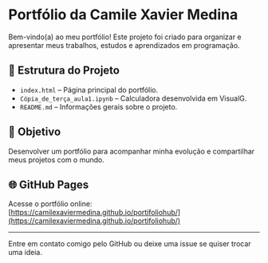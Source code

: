 # Portfólio da Camile Xavier Medina

Bem-vindo(a) ao meu portfólio! Este projeto foi criado para organizar e apresentar meus trabalhos, estudos e aprendizados em programação.

## 📁 Estrutura do Projeto

- `index.html` – Página principal do portfólio.
- `Cópia_de_terça_aula1.ipynb` – Calculadora desenvolvida em VisualG.
- `README.md` – Informações gerais sobre o projeto.

## 🎯 Objetivo

Desenvolver um portfólio para acompanhar minha evolução e compartilhar meus projetos com o mundo.

## 🌐 GitHub Pages

Acesse o portfólio online: [https://camilexaviermedina.github.io/portifoliohub/](https://camilexaviermedina.github.io/portifoliohub/)

---

Entre em contato comigo pelo GitHub ou deixe uma issue se quiser trocar uma ideia.
